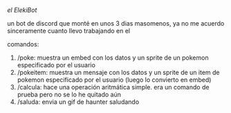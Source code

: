 *_el ElekiBot_*

un bot de discord que monté en unos 3 dias masomenos, ya no me acuerdo sinceramente cuanto llevo trabajando en el

comandos:

1. /poke: muestra un embed con los datos y un sprite de un pokemon especificado por el usuario
2. /pokeitem: muestra un mensaje con los datos y un sprite de un item de pokemon especificado por el usuario (luego lo convierto en embed)
3. /calcula: hace una operación aritmática simple. era un comando de prueba pero no se lo he quitado aún
4. /saluda: envia un gif de haunter saludando
